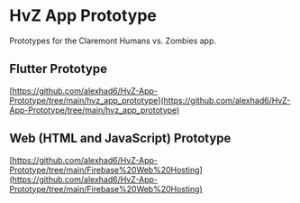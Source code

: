 # HvZ App Prototype
Prototypes for the Claremont Humans vs. Zombies app.

## Flutter Prototype
[https://github.com/alexhad6/HvZ-App-Prototype/tree/main/hvz_app_prototype](https://github.com/alexhad6/HvZ-App-Prototype/tree/main/hvz_app_prototype)

## Web (HTML and JavaScript) Prototype
[https://github.com/alexhad6/HvZ-App-Prototype/tree/main/Firebase%20Web%20Hosting](https://github.com/alexhad6/HvZ-App-Prototype/tree/main/Firebase%20Web%20Hosting)
